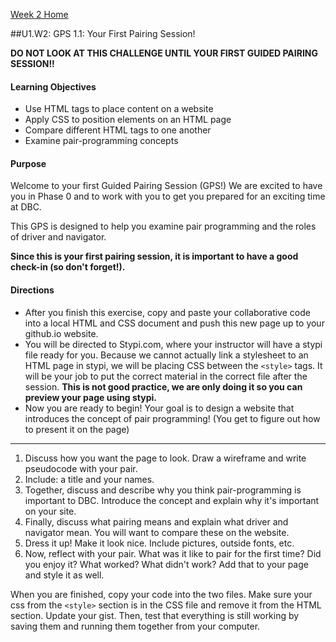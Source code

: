 [Week 2 Home](../)

##U1.W2: GPS 1.1: Your First Pairing Session! 

**DO NOT LOOK AT THIS CHALLENGE UNTIL YOUR FIRST GUIDED PAIRING SESSION!!**

#### Learning Objectives
  - Use HTML tags to place content on a website
  - Apply CSS to position elements on an HTML page
  - Compare different HTML tags to one another
  - Examine pair-programming concepts

#### Purpose
  Welcome to your first Guided Pairing Session (GPS!)
  We are excited to have you in Phase 0 and to work with
  you to get you prepared for an exciting time at DBC. 

  This GPS is designed to help you examine pair programming and the roles of driver and 
  navigator. 
  
  **Since this is your first pairing session, it is important
  to have a good check-in (so don't forget!).**

#### Directions
  - After you finish this exercise, copy and paste your collaborative code
    into a local HTML and CSS document and push this new page up to your
    github.io website.
  - You will be directed to Stypi.com, where your instructor
     will have a stypi file ready for you. Because we cannot actually link 
     a stylesheet to an HTML page in stypi, we will be placing CSS 
     between the `<style>` tags. It will be your job to put the correct 
     material in the correct file after the session. 
     **This is not good practice, we are only doing it so you can preview your page using stypi.**
  - Now you are ready to begin! Your goal is to design a website that
     introduces the concept of pair programming!  (You get to figure out how to 
     present it on the page) 

***

  1. Discuss how you want the page to look. Draw a wireframe and write pseudocode with your pair.
  2. Include: a title and your names.
  3. Together, discuss and describe why you think pair-programming is important to DBC.
    Introduce the concept and explain why it's important on your site.
  3. Finally, discuss what pairing means and explain what driver and
    navigator mean. You will want to compare these on the website.
  5. Dress it up! Make it look nice. Include pictures, outside fonts, etc. 
  6. Now, reflect with your pair. What was it like to pair for the first
     time? Did you enjoy it? What worked? What didn't work? Add that
     to your page and style it as well. 

When you are finished, copy your code into the two files. Make sure your css 
from the `<style>` section is in the CSS file and remove it from the HTML section. 
Update your gist. Then, test that everything is still  working by saving them 
and running them together from your computer. 
